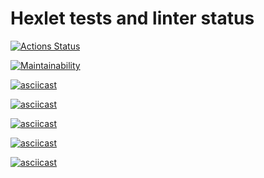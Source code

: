 # Hexlet tests and linter status

[![Actions Status](https://github.com/WhiteA77/python-project-49/actions/workflows/hexlet-check.yml/badge.svg)](https://github.com/WhiteA77/python-project-49/actions)

[![Maintainability](https://api.codeclimate.com/v1/badges/3af47e2b8edbf4f95348/maintainability)](https://codeclimate.com/github/WhiteA77/python-project-49/maintainability)

[![asciicast](https://asciinema.org/a/t542VuhowvzhEi2EK1z98jwSJ.svg)](https://asciinema.org/a/t542VuhowvzhEi2EK1z98jwSJ)

[![asciicast](https://asciinema.org/a/9T5f563nTENTemuSY5sR9BH4I.svg)](https://asciinema.org/a/9T5f563nTENTemuSY5sR9BH4I)

[![asciicast](https://asciinema.org/a/0iFECsVHNW9QX0puCSlkZzrvO.svg)](https://asciinema.org/a/0iFECsVHNW9QX0puCSlkZzrvO)

[![asciicast](https://asciinema.org/a/r1NXdSvmdLU9qooyLa9lPziZg.svg)](https://asciinema.org/a/r1NXdSvmdLU9qooyLa9lPziZg)

[![asciicast](https://asciinema.org/a/jMLporGI08429NvoSdUWms4O2.svg)](https://asciinema.org/a/jMLporGI08429NvoSdUWms4O2)
